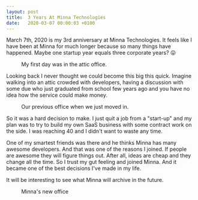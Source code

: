 ```yaml
---
layout: post
title:  3 Years At Minna Technologies
date:   2020-03-07 00:00:03 +0100
---
```


March 7th, 2020 is my 3rd anniversary at Minna Technologies. It feels like I
have been at Minna for much longer because so many things have happened. Maybe
one startup year equals three corporate years? :stuck_out_tongue:

<figure>
  <img src="{{ "/assets/images/3-years-at-minna/office_1.jpg" | absolute_url }}" alt=""/>
  <figcaption>My first day was in the attic office.</figcaption>
</figure>

Looking back I never thought we could become this big this quick. Imagine
walking into an attic crowded with developers, having a discussion with some
due who just graduated from school few years ago and you have no idea how the
service could make money.

<figure>
  <img src="{{ "/assets/images/3-years-at-minna/office_2.jpg" | absolute_url }}" alt=""/>
  <figcaption>Our previous office when we just moved in.</figcaption>
</figure>

So it was a hard decision to make. I just quit a job from a "start-up" and my plan
was to try to build my own SaaS business with some contract work on the side. I
was reaching 40 and I didn't want to waste any time.

One of my smartest friends was there and he thinks Minna has many awesome
developers. And that was one of the reasons I joined. If people are awesome they
will figure things out. After all, ideas are cheap and they change all the time.
So I trust my gut feeling and joined Minna. And it became one of the best
decisions I've made in my life.

It will be interesting to see what Minna will archive in the future.

<figure>
  <img src="{{ "/assets/images/3-years-at-minna/office_3.jpg" | absolute_url }}" alt=""/>
  <figcaption>Minna's new office</figcaption>
</figure>
